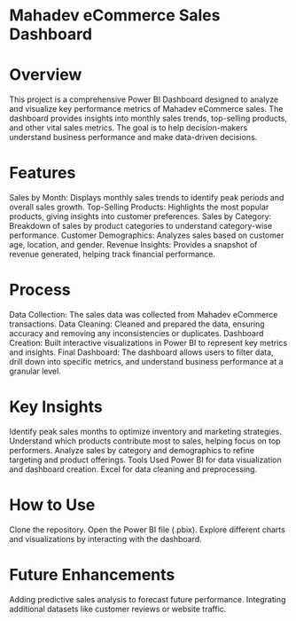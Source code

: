 
# Mahadev eCommerce Sales Dashboard

# Overview

This project is a comprehensive Power BI Dashboard designed to analyze and visualize key performance metrics of Mahadev eCommerce sales. The dashboard provides insights into monthly sales trends, top-selling products, and other vital sales metrics. The goal is to help decision-makers understand business performance and make data-driven decisions.

# Features
Sales by Month: Displays monthly sales trends to identify peak periods and overall sales growth.
Top-Selling Products: Highlights the most popular products, giving insights into customer preferences.
Sales by Category: Breakdown of sales by product categories to understand category-wise performance.
Customer Demographics: Analyzes sales based on customer age, location, and gender.
Revenue Insights: Provides a snapshot of revenue generated, helping track financial performance.

# Process

Data Collection: The sales data was collected from Mahadev eCommerce transactions.
Data Cleaning: Cleaned and prepared the data, ensuring accuracy and removing any inconsistencies or duplicates.
Dashboard Creation: Built interactive visualizations in Power BI to represent key metrics and insights.
Final Dashboard: The dashboard allows users to filter data, drill down into specific metrics, and understand business performance at a granular level.

# Key Insights

Identify peak sales months to optimize inventory and marketing strategies.
Understand which products contribute most to sales, helping focus on top performers.
Analyze sales by category and demographics to refine targeting and product offerings.
Tools Used
Power BI for data visualization and dashboard creation.
Excel for data cleaning and preprocessing.

# How to Use

Clone the repository.
Open the Power BI file (.pbix).
Explore different charts and visualizations by interacting with the dashboard.

# Future Enhancements

Adding predictive sales analysis to forecast future performance.
Integrating additional datasets like customer reviews or website traffic.
